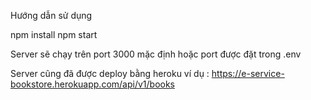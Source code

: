 Hướng dẫn sử dụng

npm install 
npm start

Server sẽ chạy trên port 3000 mặc định hoặc port được đặt trong .env

Server cũng đã được deploy bằng heroku ví dụ : https://e-service-bookstore.herokuapp.com/api/v1/books 
